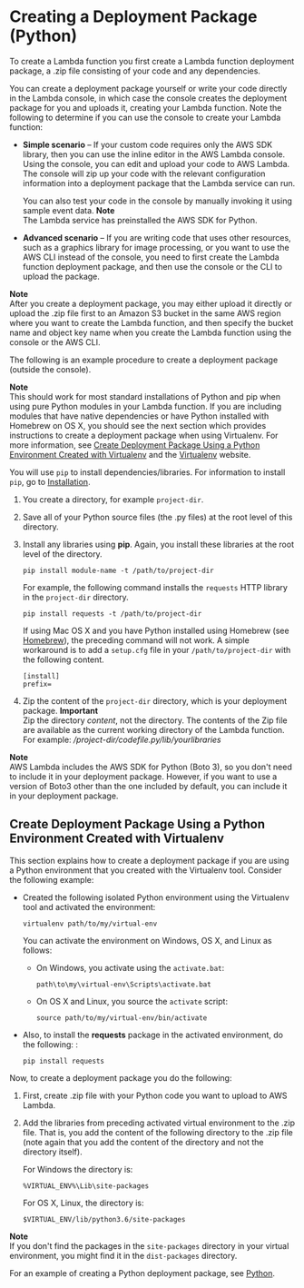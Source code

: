 # Creating a Deployment Package \(Python\)<a name="lambda-python-how-to-create-deployment-package"></a>

To create a Lambda function you first create a Lambda function deployment package, a \.zip file consisting of your code and any dependencies\. 

You can create a deployment package yourself or write your code directly in the Lambda console, in which case the console creates the deployment package for you and uploads it, creating your Lambda function\. Note the following to determine if you can use the console to create your Lambda function:

+ **Simple scenario** – If your custom code requires only the AWS SDK library, then you can use the inline editor in the AWS Lambda console\. Using the console, you can edit and upload your code to AWS Lambda\. The console will zip up your code with the relevant configuration information into a deployment package that the Lambda service can run\. 

  You can also test your code in the console by manually invoking it using sample event data\. 
**Note**  
The Lambda service has preinstalled the AWS SDK for Python\.

+ **Advanced scenario** – If you are writing code that uses other resources, such as a graphics library for image processing, or you want to use the AWS CLI instead of the console, you need to first create the Lambda function deployment package, and then use the console or the CLI to upload the package\.

**Note**  
After you create a deployment package, you may either upload it directly or upload the \.zip file first to an Amazon S3 bucket in the same AWS region where you want to create the Lambda function, and then specify the bucket name and object key name when you create the Lambda function using the console or the AWS CLI\.

The following is an example procedure to create a deployment package \(outside the console\)\. 

**Note**  
This should work for most standard installations of Python and pip when using pure Python modules in your Lambda function\. If you are including modules that have native dependencies or have Python installed with Homebrew on OS X, you should see the next section which provides instructions to create a deployment package when using Virtualenv\. For more information, see [Create Deployment Package Using a Python Environment Created with Virtualenv](#deployment-pkg-for-virtualenv) and the [Virtualenv](http://virtualenv.readthedocs.io/en/latest/) website\.

You will use `pip` to install dependencies/libraries\. For information to install `pip`, go to [Installation](https://pip.pypa.io/en/stable/installing/)\. 

1. You create a directory, for example `project-dir`\. 

1. Save all of your Python source files \(the \.py files\) at the root level of this directory\.

1. Install any libraries using **pip**\. Again, you install these libraries at the root level of the directory\.

   ```
   pip install module-name -t /path/to/project-dir
   ```

   For example, the following command installs the `requests` HTTP library in the `project-dir` directory\.

   ```
   pip install requests -t /path/to/project-dir
   ```

   If using Mac OS X and you have Python installed using Homebrew \(see [Homebrew](http://brew.sh/)\), the preceding command will not work\. A simple workaround is to add a `setup.cfg` file in your `/path/to/project-dir` with the following content\.

   ```
   [install]
   prefix=
   ```

1. Zip the content of the `project-dir` directory, which is your deployment package\. 
**Important**  
Zip the directory *content*, not the directory\. The contents of the Zip file are available as the current working directory of the Lambda function\. For example: */project\-dir/codefile\.py/lib/yourlibraries*

**Note**  
AWS Lambda includes the AWS SDK for Python \(Boto 3\), so you don't need to include it in your deployment package\. However, if you want to use a version of Boto3 other than the one included by default, you can include it in your deployment package\.

## Create Deployment Package Using a Python Environment Created with Virtualenv<a name="deployment-pkg-for-virtualenv"></a>

This section explains how to create a deployment package if you are using a Python environment that you created with the Virtualenv tool\. Consider the following example: 

+ Created the following isolated Python environment using the Virtualenv tool and activated the environment:

  ```
  virtualenv path/to/my/virtual-env
  ```

  You can activate the environment on Windows, OS X, and Linux as follows:

  + On Windows, you activate using the `activate.bat`:

    ```
    path\to\my\virtual-env\Scripts\activate.bat  
    ```

  + On OS X and Linux, you source the `activate` script:

    ```
    source path/to/my/virtual-env/bin/activate
    ```

+ Also, to install the **requests** package in the activated environment, do the following: :

  ```
  pip install requests  
  ```

Now, to create a deployment package you do the following:

1. First, create \.zip file with your Python code you want to upload to AWS Lambda\. 

1. Add the libraries from preceding activated virtual environment to the \.zip file\. That is, you add the content of the following directory to the \.zip file \(note again that you add the content of the directory and not the directory itself\)\.

   For Windows the directory is:

   ```
   %VIRTUAL_ENV%\Lib\site-packages 
   ```

   For OS X, Linux, the directory is:

   ```
   $VIRTUAL_ENV/lib/python3.6/site-packages
   ```
**Note**  
If you don't find the packages in the `site-packages` directory in your virtual environment, you might find it in the `dist-packages` directory\.

For an example of creating a Python deployment package, see [Python](with-s3-example-deployment-pkg.md#with-s3-example-deployment-pkg-python)\. 